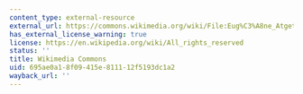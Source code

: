 ```yaml
---
content_type: external-resource
external_url: https://commons.wikimedia.org/wiki/File:Eug%C3%A8ne_Atget,_Boulevard_de_Strasbourg,_Corsets,_Paris,_1912.jpg
has_external_license_warning: true
license: https://en.wikipedia.org/wiki/All_rights_reserved
status: ''
title: Wikimedia Commons
uid: 695ae0a1-8f09-415e-8111-12f5193dc1a2
wayback_url: ''
---
```

